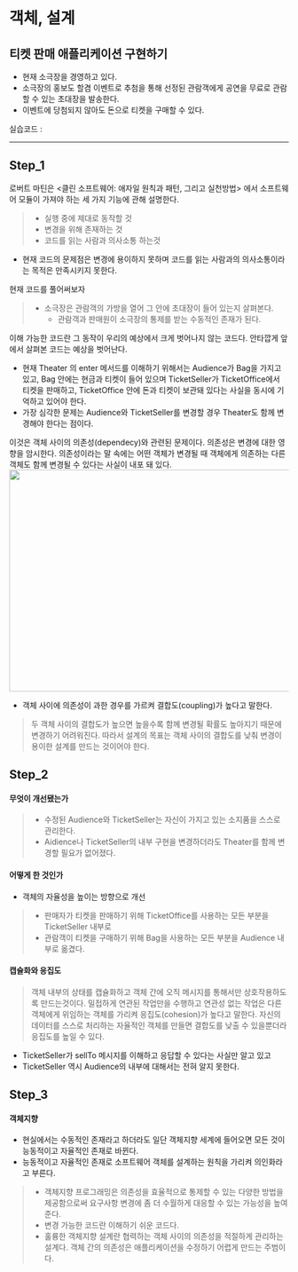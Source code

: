 # 객체, 설계

## 티켓 판매 애플리케이션 구현하기

- 현재 소극장을 경영하고 있다.
- 소극장의 홍보도 할겸 이벤트로 추첨을 통해 선정된 관람객에게 공연을 무료로 관람할 수 있는 초대장을 발송한다.
- 이벤트에 당첨되지 않아도 돈으로 티켓을 구매할 수 있다.

실습코드 : 

---
## Step_1
로버트 마틴은 <클린 소프트웨어: 애자일 원칙과 패턴, 그리고 실천방법> 에서 소프트웨어 모듈이 가져야 하는 세 가지 기능에 관해 설명한다.
> - 실행 중에 제대로 동작할 것
> - 변경을 위해 존재하는 것
> - 코드를 읽는 사람과 의사소통 하는것

- 현재 코드의 문제점은 변경에 용이하지 못하며 코드를 읽는 사람과의 의사소통이라는 목적은 만족시키지 못한다.

현재 코드를 풀어써보자
> - 소극장은 관람객의 가방을 열어 그 안에 초대장이 들어 있는지 살펴본다.
>   - 관람객과 판매원이 소극장의 통제를 받는 수동적인 존재가 된다. 

이해 가능한 코드란 그 동작이 우리의 예상에서 크게 벗어나지 않는 코드다. 안타깝게 앞에서 살펴본 코드는 예상을 벗어난다.
- 현재 Theater 의 enter 메서드를 이해하기 위해서는 Audience가 Bag을 가지고 있고, Bag 안에는 현금과 티켓이 들어 있으며 TicketSeller가 TicketOffice에서 티켓을
판매하고, TicketOffice 안에 돈과 티켓이 보관돼 있다는 사실을 동시에 기억하고 있어야 한다.
-  가장 심각한 문제는 Audience와 TicketSeller를 변경할 경우 Theater도 함께 변경해야 한다는 점이다.<br>

이것은 객체 사이의 의존성(dependecy)와 관련된 문제이다. 의존성은 변경에 대한 영향을 암시한다. 의존성이라는 말 속에는 어떤 객체가 변경될 때 객체에게 의존하는
다른 객체도 함께 변경될 수 있다는 사실이 내포 돼 있다.<br>
<img height="400" src="../../../../../../Downloads/KakaoTalk_Image_2022-10-04-23-29-05.jpeg" width="600"/>

- 객체 사이에 의존성이 과한 경우를 가르켜 결합도(coupling)가 높다고 말한다.
> 두 객체 사이의 결합도가 높으면 높을수록 함께 변경될 확률도 높아지기 때문에 변경하기 어려워진다. 따라서 설계의 목표는 객체 사이의 결합도를 낮춰 변경이 용이한 설계를 만드는 것이어야 한다.

## Step_2
#### 무엇이 개선됐는가
> -  수정된 Audience와 TicketSeller는 자신이 가지고 있는 소지품을 스스로 관리한다.
> - Aidience나 TicketSeller의 내부 구현을 변경하더라도 Theater를 함께 변경할 필요가 없어졌다.

#### 어떻게 한 것인가
- 객체의 자율성을 높이는 방향으로 개선
> - 판매자가 티켓을 판매하기 위해 TicketOffice를 사용하는 모든 부분을 TicketSeller 내부로
> - 관람객이 티켓을 구매하기 위해 Bag을 사용하는 모든 부분을 Audience 내부로 옮겼다.

#### 캡슐화와 응집도
> 객체 내부의 상태를 캡슐화하고 객체 간에 오직 메시지를 통해서만 상호작용하도록 만드는것이다.
> 밀접하게 연관된 작업만을 수행하고 연관성 없는 작업은 다른 객체에게 위임하는 객체를 가리켜 응집도(cohesion)가 높다고 말한다.
> 자신의 데이터를 스스로 처리하는 자율적인 객체를 만들면 결합도를 낮출 수 있을뿐더라 응집도를 높일 수 있다.

- TicketSeller가 sellTo 메시지를 이해하고 응답할 수 있다는 사실만 알고 있고
- TicketSeller 역시 Audience의 내부에 대해서는 전혀 알지 못한다.

## Step_3

#### 객체지향
- 현실에서는 수동적인 존재라고 하더라도 일단 객체지향 세계에 들어오면 모든 것이 능동적이고 자율적인 존재로 바뀐다.
- 능동적이고 자율적인 존재로 소프트웨어 객체를 설계하는 원칙을 가리켜 의인화라고 부른다.
> - 객체지향 프로그래밍은 의존성을 효율적으로 통제할 수 있는 다양한 방법을 제공함으로써 요구사항 변경에 좀 더 수월하게 대응할 수 있는 가능성을 높여준다.
> - 변경 가능한 코드란 이해하기 쉬운 코드다.
> - 훌륭한 객체지향 설계란 협력하는 객체 사이의 의존성을 적절하게 관리하는 설계다. 객체 간의 의존성은 애플리케이션을 수정하기 어렵게 만드는 주범이다.
